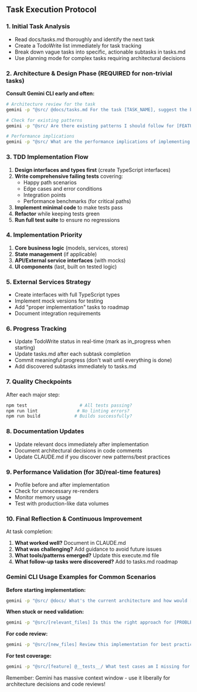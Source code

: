 ## Task Execution Protocol

### 1. Initial Task Analysis
- Read docs/tasks.md thoroughly and identify the next task
- Create a TodoWrite list immediately for task tracking
- Break down vague tasks into specific, actionable subtasks in tasks.md
- Use planning mode for complex tasks requiring architectural decisions

### 2. Architecture & Design Phase (REQUIRED for non-trivial tasks)
**Consult Gemini CLI early and often:**
```bash
# Architecture review for the task
gemini -p "@src/ @docs/tasks.md For the task [TASK_NAME], suggest the best architecture approach"

# Check for existing patterns
gemini -p "@src/ Are there existing patterns I should follow for [FEATURE]?"

# Performance implications
gemini -p "@src/ What are the performance implications of implementing [FEATURE]?"
```

### 3. TDD Implementation Flow
1. **Design interfaces and types first** (create TypeScript interfaces)
2. **Write comprehensive failing tests** covering:
   - Happy path scenarios
   - Edge cases and error conditions
   - Integration points
   - Performance benchmarks (for critical paths)
3. **Implement minimal code** to make tests pass
4. **Refactor** while keeping tests green
5. **Run full test suite** to ensure no regressions

### 4. Implementation Priority
1. **Core business logic** (models, services, stores)
2. **State management** (if applicable)
3. **API/External service interfaces** (with mocks)
4. **UI components** (last, built on tested logic)

### 5. External Services Strategy
- Create interfaces with full TypeScript types
- Implement mock versions for testing
- Add "proper implementation" tasks to roadmap
- Document integration requirements

### 6. Progress Tracking
- Update TodoWrite status in real-time (mark as in_progress when starting)
- Update tasks.md after each subtask completion
- Commit meaningful progress (don't wait until everything is done)
- Add discovered subtasks immediately to tasks.md

### 7. Quality Checkpoints
After each major step:
```bash
npm test                    # All tests passing?
npm run lint               # No linting errors?
npm run build             # Builds successfully?
```

### 8. Documentation Updates
- Update relevant docs immediately after implementation
- Document architectural decisions in code comments
- Update CLAUDE.md if you discover new patterns/best practices

### 9. Performance Validation (for 3D/real-time features)
- Profile before and after implementation
- Check for unnecessary re-renders
- Monitor memory usage
- Test with production-like data volumes

### 10. Final Reflection & Continuous Improvement
At task completion:
1. **What worked well?** Document in CLAUDE.md
2. **What was challenging?** Add guidance to avoid future issues
3. **What tools/patterns emerged?** Update this execute.md file
4. **What follow-up tasks were discovered?** Add to tasks.md roadmap

### Gemini CLI Usage Examples for Common Scenarios

**Before starting implementation:**
```bash
gemini -p "@src/ @docs/ What's the current architecture and how would [NEW_FEATURE] best fit?"
```

**When stuck or need validation:**
```bash
gemini -p "@src/[relevant_files] Is this the right approach for [PROBLEM]? Suggest alternatives."
```

**For code review:**
```bash
gemini -p "@src/[new_files] Review this implementation for best practices and potential issues"
```

**For test coverage:**
```bash
gemini -p "@src/[feature] @__tests__/ What test cases am I missing for complete coverage?"
```

Remember: Gemini has massive context window - use it liberally for architecture decisions and code reviews!